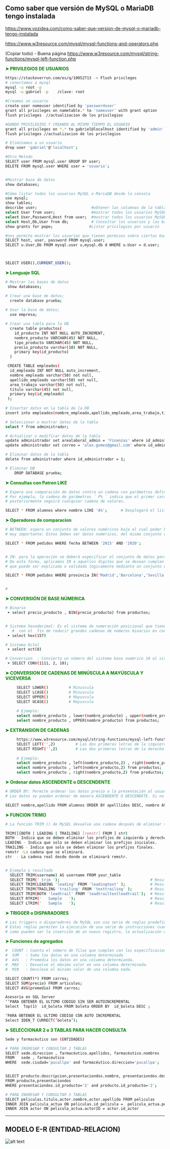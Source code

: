 ## Como saber que versión de MySQL o MariaDB tengo instalada
https://www.vozidea.com/como-saber-que-version-de-mysql-o-mariadb-tengo-instalada



https://www.w3resource.com/mysql/mysql-functions-and-operators.php


(Copiar todo) - Buena página
https://www.w3resource.com/mysql/string-functions/mysql-left-function.php



 __<span style="color: green;">➤ PRIVILEGIOS DE USUARIOS  </span>__    
```sh
https://stackoverrun.com/es/q/10052713 -> Flush privileges
# conectamos a mysql
mysql -u root -p 
mysql -u gabriel -p    /clave: root

#Creamos un usuario
create user nameuser identified by 'passworduser'
grant all privileges on nametable.* to 'nameuser' with grant option       //Privilegio solo a una tabla
flush privileges  //actualizacion de los privilegios

#DANDO PRIVILEGIOS Y CREANDO AL MISMO TIEMPO EL USUARIO
grant all privileges on *.* to gabriel@localhost identified by 'admin' with grant option    //Privilegio a todas las tablas
flush privileges //actualizacion de los privilegios

# Eliminamos a un usuario
drop user 'gabriel'@'localhost';

#Otro Metodo
SELECT user FROM mysql.user GROUP BY user;
DELETE FROM mysql.user WHERE user = 'usuario';


#Mostrar base de datos
show databases;

#Cómo listar todos los usuarios MySQL o MariaDB desde la consola
use mysql;
show tables;
describe user;                        #obtener las columnas de la tabla
select User from user;                #mostrar todos los usuarios MySQL con la consulta:
select User,Password,Host from user;  #mostrar todos los usuarios MySQL con la consulta:
select Host,Db,User from db;          # Consultar los usuarios y las bases de datos que tienen asignadas.
show grants for pepe;                #Listar privilegios por usuario

#nos permite mostrar los usuarios que tienen permisos sobre ciertas bases de datos:
SELECT host, user, password FROM mysql.user;
SELECT u.User,Db FROM mysql.user u,mysql.db d WHERE u.User = d.user;



SELECT USER(),CURRENT_USER();

``` 
 __<span style="color: green;">➤ Lenguaje SQL  </span>__    
```sh
# Mostrar las bases de datos
 show databases;

# Crear una base de datos;
  create database prueba;
  
# Usar la base de datos; 
  use empresa;

# Crear una tabla para la DB
  create table productos( 
    id_producto INT NOT NULL AUTO_INCREMENT,
    nombre_producto VARCHAR(45) NOT NULL,
    tipo_producto VARCHAR(45) NOT NULL,
    precio_producto varchar(10) NOT NULL,
    primary key(id_producto)
  )

 CREATE TABLE empleados(
  id_empleado INT NOT NULL auto_increment,
  nombre_empleado varchar(50) not null,
  apellido_empleado varchar(50) not null,
  area_trabajo varchar(50) not null,
  titulo varchar(45) not null,
  primary key(id_empleado)
 );
 
# Insertar datos en la tabla de la DB
insert into empleados(nombre_empleado,apellido_empleado,area_trabajo,titulo)values('Alex Gabriel',' Gomez','Mercadotecnia','Licenciatura en Mercadotecnia');

# Seleccionar o mostrar datos de la tabla
select * from administrador;

# Actualizar o modificar datos de la tabla
update administrador set arealaboral_admin = 'Finanzas' where id_administrador = 2;
update administrador set correo = 'alex.gomez@gmail.com' where id_administrador = 2;

# Eliminar datos de la tabla
delete from administrador where id_administrador = 1;

# Eliminar DB
    DROP DATABASE prueba;
``` 

__<span style="color: green;">➤ Consultas con Patron LIKE  </span>__    
```sh
# Espera una comparación de datos contra un cadena con parámetros definidos. 
# Por ejemplo, la cadena de parámetros ´ P% ´ indica que el primer carácter deberá ser una P y 
# posteriormente seguirá cualquier cadena de valores.

SELECT * FROM alumnos where nombre LIKE 'A%';      # Desplegará el listado de los alumnos cuyos nombres comienzan con a 
``` 

__<span style="color: green;">➤ Operadores de comparacion </span>__    
```sh
# BETWEEN: espera un conjunto de valores numéricos bajo el cual poder hacer la comparación de los datos.
# muy importante: Estos deben ser datos numéricos, del mismo conjunto o deberán pertenecer a un conjunto continuo de valores

SELECT * FROM pedidos WHERE fecha BETWEEN '2015' AND '2020';


# IN: para la operación se deberá especificar el conjunto de datos para comparación exacta contra los parámetros de nuestra elección. 
# De esta forma, aplicamos IN a aquellos digitos que se desean cumplan con una función, 
# que puede ser explicada o validada lógicamente mediante un conjunto de datos.

SELECT * FROM pedidos WHERE provincia IN('Madrid','Barcelona','Sevilla');


# 


``` 


__<span style="color: green;"> ➤ CONVERSIÓN DE BASE NÚMERICA </span>__    
```sh
# Binario 
 ➤ select precio_producto , BIN(precio_producto) from productos;


# Sistema hexadecimal: Es el sistema de numeración posicional que tiene como base el 16
   #  con el  fin de reducir grandes cadenas de números binarios en conjuntos de cuatro dígitos, que se pueden de esta forma comprender fácilmente.
 ➤ select hex(157) 

# Sistema Octal
 ➤ select oct(8) 

# Conversion  : Convierta un número del sistema base numérico 10 al sistema base numérico 2:
 ➤ SELECT CONV(1111, 2, 10);
``` 

__<span style="color: green;"> ➤ CONVERSION DE CADENAS DE MINÚSCULA A MAYÚSCULA Y VICEVERSA </span>__    
```sh
     SELECT LOWER()         # Minuscula
     SELECT LCASE()         # Minuscula
     SELECT UPPER()         # Mayuscula
     SELECT UCASE()         # Mayuscula
     
     # Ejemplo:
     select nombre_producto , lower(nombre_producto) , upper(nombre_producto) , lcase(nombre_producto) , ucase(nombre_producto)  from productos;
     select nombre_producto , UPPER(nombre_producto) from productos;
``` 
__<span style="color: green;"> ➤ EXTRANSION DE CADENAS  </span>__    
```sh
     https://www.w3resource.com/mysql/string-functions/mysql-left-function.php 
     SELECT LEFT('',2)         # Las dos primeras letras de la izquierda
     SELECT RIGHT('',2)        # Las dos primeras letras de la derecha
     
     # Ejemplo:
     select nombre_producto , left(nombre_producto,2) , right(nombre_producto,2) from productos;
     select nombre_producto , left(nombre_producto,2) from productos; 
     select nombre_producto , right(nombre_producto,2) from productos; 
``` 


__<span style="color: green;">➤ Ordenar datos ASCENDENTE o DESCENDENTE</span>__    
```sh
# ORDER BY: Permite ordenar los datos previo a la presentación al usuario. 
# Los datos se pueden ordenar de manera ASCENDENTE O DESCENDETE. Si no se especifica, el valor por defecto es ASCENDENTE

SELECT nombre,apellido FROM alumnos ORDER BY apelllidos DESC, nombre ASC;
``` 
__<span style="color: green;">➤ FUNCION TRIM() </span>__    
```sh
# La función TRIM () de MySQL devuelve una cadena después de eliminar todos los prefijos o sufijos de la cadena dada.

TRIM([{BOTH | LEADING | TRAILING} [remstr] FROM ] str)
BOTH - Indica que se deben eliminar los prefijos de izquierda y derecha.
LEADING - Indica que solo se deben eliminar los prefijos iniciales.
TRAILING - Indica que solo se deben eliminar los prefijos finales.
remstr -La cadena que se eliminará.
str	 - La cadena real desde donde se eliminará remstr.


# Ejemplo y resultado
  SELECT TRIM(username) AS username FROM your_table
  SELECT TRIM(' trim ');                                        # Resultado  (sin los espacios) : trim 
  SELECT TRIM(LEADING 'leading' FROM 'leadingtext' );           # Resultado :  text
  SELECT TRIM(TRAILING 'trailing' FROM 'texttrailing' );        # Resultado :  text
  SELECT TRIM(BOTH 'leadtrail' FROM 'leadtrailtextleadtrail');  # Resultado :  text
  SELECT RTRIM('   Sample   ');                                 # Resultado :  '   Sample'
  SELECT LTRIM('   Sample   ');                                 # Resultado :  'Sample   '

``` 




__<span style="color: green;">➤ TRIGGER o DISPARADORES </span>__    
```sh
# Los triggers o disparadores de MySQL son usa serie de reglas predefinidas que están asociadas a una tabla.
# Estas reglas permiten la ejecución de una serie de instrucciones cuando se producen ciertos eventos 
# como pueden ser la inserción de un nuevo registro, la actualización o el borrado de los datos de una tabla.
``` 

__<span style="color: green;">➤ Funciones de agregados</span>__    
```sh
#  COUNT : Cuenta el número de filas que cumplen con las especificaciones dadas.
#  SUM   : Suma los datos en una columna determinada
#  AVG   : Promedia los datos en una columna determianda.
#  MAX   : Devuelve el máximo valor en una columna determinada.
#  MIN   : Devuleve el minimo valor de una columna nada.

SELECT COUNT(*) FROM carros;
SELECT SUM(precio) FROM articulos;
SELECT AVG(promedio) FROM carros;

Asesoría en SQL Server
‘’PARA OBTENER EL ULTIMO CODIGO SIN SER AUTOINCREMENTAL
Select  Top(1)  id_boleta FROM boleta ORDER BY  id_boleta DESC ;

‘PARA OBTENER EL ULTIMO CODIGO CON AUTO INCREMENTAL 
Select IDEN_T CURRECT(‘boleta’);


``` 


__<span style="color: green;">➤ SELECCIONAR 2 o 3 TABLAS  PARA HACER CONSULTA </span>__    
```sh
Sede y farmacéutico son (ENTIDADES)

# PARA INGRESAR Y CONSULTAR 2 TABLAS 
SELECT sede.direccion , farmacéutico.apellidos, farmacéutico.nombres	
FROM   sede , farmacéutico 
WHERE  sede.ciudad='pucallpa' and farmacéutico.direccion='pucallpa';


SELECT producto.descripcion,presentaciondos.nombre, presentaciondos.descripcion 
FROM producto,presentaciondos 
WHERE presentaciondos.id_producto='2' and producto.id_producto='2';

# PARA INGRESAR Y CONSULTAR 3 TABLAS 
SELECT peliculas.titulo,actor.nombre,actor.apellido FROM peliculas
INNER JOIN pelicula_actua ON peliculas.id_pelicula =  pelicula_actua.peliculaID
INNER JOIN actor ON pelicula_actua.actorID = actor.id_actor

``` 

<hr/>




MODELO E-R (ENTIDAD-RELACION)
------------------
![alt text](https://i.ytimg.com/vi/5dYAp88w6Uw/maxresdefault.jpg)
